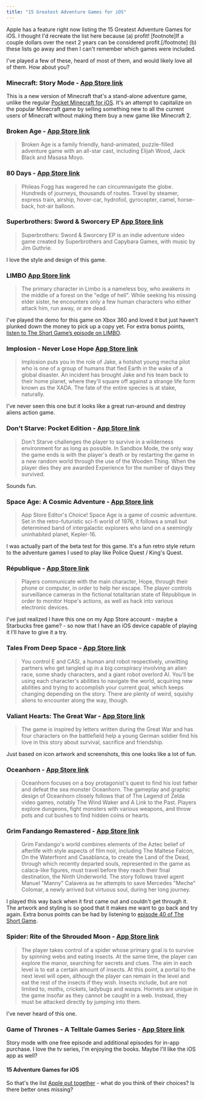 ```yaml
---
title: "15 Greatest Adventure Games for iOS"
---
```

<p>Apple has a feature right now listing the 15 Greatest Adventure Games for iOS. I thought I'd recreate the list here because (a) profit! [footnote]If a couple dollars over the next 2 years can be considered profit.[/footnote] (b) these lists go away and then I can't remember which games were included.</p>
<p>I've played a few of these, heard of most of them, and would likely love all of them. How about you?</p>
<h3>Minecraft: Story Mode - <a href="https://geo.itunes.apple.com/ca/app/minecraft-story-mode/id1001286466?mt=8&amp;at=10l4Ki">App Store link</a></h3>
<p>This is a new version of Minecraft that's a stand-alone adventure game, unlike the regular <a href="https://geo.itunes.apple.com/ca/app/minecraft-pocket-edition/id479516143?mt=8&amp;at=10l4Ki">Pocket Minecraft for iOS</a>. It's an attempt to capitalize on the popular Minecraft game by selling something new to all the current users of Minecraft without making them buy a new game like Minecraft 2.</p>
<h3>Broken Age - <a href="https://geo.itunes.apple.com/ca/app/broken-age/id887649233?mt=8&amp;at=10l4Ki">App Store link</a></h3>
<blockquote><p>
  Broken Age is a family friendly, hand-animated, puzzle-filled adventure game with an all-star cast, including Elijah Wood, Jack Black and Masasa Moyo.
</p></blockquote>
<h3>80 Days - <a href="https://geo.itunes.apple.com/ca/app/80-days/id892812659?mt=8&amp;at=10l4Ki">App Store link</a></h3>
<blockquote><p>
  Phileas Fogg has wagered he can circumnavigate the globe. Hundreds of journeys, thousands of routes. Travel by steamer, express train, airship, hover-car, hydrofoil, gyrocopter, camel, horse-back, hot-air balloon.
</p></blockquote>
<h3>Superbrothers: Sword &amp; Sworcery EP <a href="https://geo.itunes.apple.com/ca/app/superbrothers-sword-sworcery/id424912055?mt=8&amp;at=10l4Ki">App Store link</a></h3>
<blockquote><p>
  Superbrothers: Sword &amp; Sworcery EP is an indie adventure video game created by Superbrothers and Capybara Games, with music by Jim Guthrie.
</p></blockquote>
<p>I love the style and design of this game.</p>
<h3>LIMBO <a href="https://geo.itunes.apple.com/ca/app/limbo/id656951157?mt=8&amp;at=10l4Ki">App Store link</a></h3>
<blockquote><p>
  The primary character in Limbo is a nameless boy, who awakens in the middle of a forest on the "edge of hell". While seeking his missing elder sister, he encounters only a few human characters who either attack him, run away, or are dead.
</p></blockquote>
<p>I've played the demo for this game on Xbox 360 and loved it but just haven't plunked down the money to pick up a copy yet. For extra bonus points, <a href="http://www.theshortgame.net/57-limbo/">listen to The Short Game’s episode on LIMBO</a>.</p>
<h3>Implosion - Never Lose Hope <a href="https://geo.itunes.apple.com/ca/app/implosion-never-lose-hope/id870322730?mt=8&amp;at=10l4Ki">App Store link</a></h3>
<blockquote><p>
  Implosion puts you in the role of Jake, a hotshot young mecha pilot who is one of a group of humans that fled Earth in the wake of a global disaster. An incident has brought Jake and his team back to their home planet, where they'll square off against a strange life form known as the XADA. The fate of the entire species is at stake, naturally.
</p></blockquote>
<p>I've never seen this one but it looks like a great run-around and destroy aliens action game.</p>
<h3>Don't Starve: Pocket Edition - <a href="https://geo.itunes.apple.com/ca/app/dont-starve-pocket-edition/id1012298403?mt=8&amp;at=10l4Ki">App Store link</a></h3>
<blockquote><p>
  Don't Starve challenges the player to survive in a wilderness environment for as long as possible. In Sandbox Mode, the only way the game ends is with the player's death or by restarting the game in a new random world through the use of the Wooden Thing. When the player dies they are awarded Experience for the number of days they survived.
</p></blockquote>
<p>Sounds fun.</p>
<h3>Space Age: A Cosmic Adventure - <a href="https://geo.itunes.apple.com/ca/app/space-age-a-cosmic-adventure/id922380267?mt=8&amp;at=10l4Ki">App Store link</a></h3>
<blockquote><p>
  App Store Editor's Choice! Space Age is a game of cosmic adventure. Set in the retro-futuristic sci-fi world of 1976, it follows a small but determined band of intergalactic explorers who land on a seemingly uninhabited planet, Kepler-16.
</p></blockquote>
<p>I was actually part of the beta test for this game. It's a fun retro style return to the adventure games I used to play like Police Quest / King's Quest.</p>
<h3>République - <a href="https://geo.itunes.apple.com/ca/app/republique/id687888390?mt=8&amp;at=10l4Ki">App Store link</a></h3>
<blockquote><p>
  Players communicate with the main character, Hope, through their phone or computer, in order to help her escape. The player controls surveillance cameras in the fictional totalitarian state of République in order to monitor Hope's actions, as well as hack into various electronic devices.
</p></blockquote>
<p>I've just realized I have this one on my App Store account - maybe a Starbucks free game? - so now that I have an iOS device capable of playing it I'll have to give it a try.</p>
<h3>Tales From Deep Space - <a href="https://geo.itunes.apple.com/ca/app/tales-from-deep-space/id980307863?mt=8&amp;at=10l4Ki">App Store link</a></h3>
<blockquote><p>
  You control E and CASI, a human and robot respectively, unwitting partners who get tangled up in a big conspiracy involving an alien race, some shady characters, and a giant robot overlord AI. You'll be using each character's abilities to navigate the world, acquiring new abilities and trying to accomplish your current goal, which keeps changing depending on the story. There are plenty of weird, squishy aliens to encounter along the way, though.
</p></blockquote>
<h3>Valiant Hearts: The Great War - <a href="https://geo.itunes.apple.com/ca/app/valiant-hearts-the-great-war/id840190360?mt=8&amp;at=10l4Ki">App Store link</a></h3>
<blockquote><p>
  The game is inspired by letters written during the Great War and has four characters on the battlefield help a young German soldier find his love in this story about survival, sacrifice and friendship.
</p></blockquote>
<p>Just based on icon artwork and screenshots, this one looks like a lot of fun.</p>
<h3>Oceanhorn - <a href="https://geo.itunes.apple.com/ca/app/oceanhorn/id708196645?mt=8&amp;at=10l4Ki">App Store link</a></h3>
<blockquote><p>
  Oceanhorn focuses on a boy protagonist's quest to find his lost father and defeat the sea monster Oceanhorn. The gameplay and graphic design of Oceanhorn closely follows that of The Legend of Zelda video games, notably The Wind Waker and A Link to the Past. Players explore dungeons, fight monsters with various weapons, and throw pots and cut bushes to find hidden coins or hearts.
</p></blockquote>
<h3>Grim Fandango Remastered - <a href="https://geo.itunes.apple.com/ca/app/grim-fandango-remastered/id978524071?mt=8&amp;at=10l4Ki">App Store link</a></h3>
<blockquote><p>
  Grim Fandango‍'​s world combines elements of the Aztec belief of afterlife with style aspects of film noir, including The Maltese Falcon, On the Waterfront and Casablanca, to create the Land of the Dead, through which recently departed souls, represented in the game as calaca-like figures, must travel before they reach their final destination, the Ninth Underworld. The story follows travel agent Manuel "Manny" Calavera as he attempts to save Mercedes "Meche" Colomar, a newly arrived but virtuous soul, during her long journey.
</p></blockquote>
<p>I played this way back when it first came out and couldn't get through it. The artwork and styling is so good that it makes me want to go back and try again. Extra bonus points can be had by listening to <a href="http://www.theshortgame.net/40-grim-fandango/">episode 40 of The Short Game</a>.</p>
<h3>Spider: Rite of the Shrouded Moon - <a href="https://geo.itunes.apple.com/ca/app/spider-rite-shrouded-moon/id767546279?mt=8&amp;at=10l4Ki">App Store link</a></h3>
<blockquote><p>
  The player takes control of a spider whose primary goal is to survive by spinning webs and eating insects. At the same time, the player can explore the manor, searching for secrets and clues. The aim in each level is to eat a certain amount of insects. At this point, a portal to the next level will open, although the player can remain in the level and eat the rest of the insects if they wish. Insects include, but are not limited to, moths, crickets, ladybugs and wasps. Hornets are unique in the game insofar as they cannot be caught in a web. Instead, they must be attacked directly by jumping into them.
</p></blockquote>
<p>I've never heard of this one.</p>
<h3>Game of Thrones - A Telltale Games Series - <a href="https://geo.itunes.apple.com/ca/app/game-thrones-telltale-games/id906862658?mt=8&amp;at=10l4Ki">App Store link</a></h3>
<p>Story mode with one free episode and additional episodes for in-app purchase. I love the tv series, I'm enjoying the books. Maybe I'll like the iOS app as well?</p>
<h4>15 Adventure Games for iOS</h4>
<p>So that's the list <a href="https://itunes.apple.com/WebObjects/MZStore.woa/wa/viewRoom?cc=ca&amp;fcId=1042732504&amp;id=25184&amp;mt=8&amp;urlDesc=/15-greatest-adventure-games">Apple put together</a> - what do you think of their choices? Is there better ones missing?</p>
